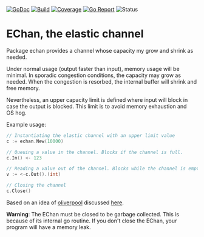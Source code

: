 [![GoDoc](https://godoc.org/github.com/chmike/EChan?status.svg)](https://godoc.org/github.com/chmike/EChan)
[![Build](https://travis-ci.org/chmike/EChan.svg?branch=master)](https://travis-ci.org/chmike/EChan?branch=master)
[![Coverage](https://coveralls.io/repos/github/chmike/EChan/badge.svg?branch=master)](https://coveralls.io/github/chmike/EChan?branch=master)
[![Go Report](https://goreportcard.com/badge/github.com/chmike/EChan)](https://goreportcard.com/report/github.com/chmike/EChan)
![Status](https://img.shields.io/badge/status-stable-green.svg)

# EChan, the elastic channel

Package echan provides a channel whose capacity my grow and shrink as needed.

Under normal usage (output faster than input), memory usage will be minimal.
In sporadic congestion conditions, the capacity may grow as needed. When the
congestion is resorbed, the internal buffer will shrink and free memory.

Nevertheless, an upper capacity limit is defined where input will block in
case the output is blocked. This limit is to avoid memory exhaustion and
OS hog.

Example usage:

``` Go
// Instantiating the elastic channel with an upper limit value
c := echan.New(10000)

// Queuing a value in the channel. Blocks if the channel is full.
c.In() <- 123

// Reading a value out of the channel. Blocks while the channel is empty.
v := <-c.Out().(int) 

// Closing the channel
c.Close()
```

Based on an idea of [oliverpool](https://github.com/oliverpool) discussed [here](https://github.com/npat-efault/musings/issues/1#issuecomment-339889714).

**Warning**: The EChan must be closed to be garbage collected. This is because of its internal go routine. If you don't close the EChan, your program will have a memory leak.
